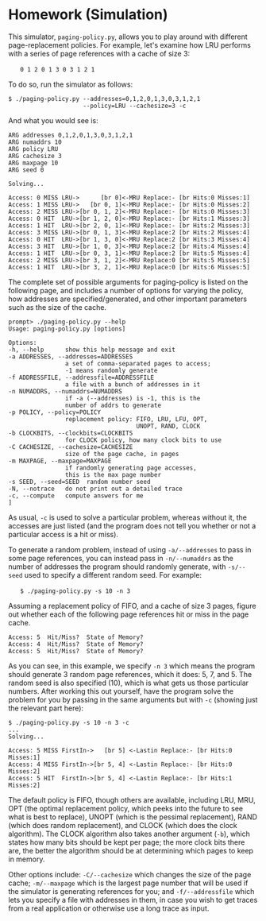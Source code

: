 # Homework (Simulation)

This simulator, `paging-policy.py`, allows you to play around with different
page-replacement policies. For example, let's examine how LRU performs with a
series of page references with a cache of size 3:

&nbsp;&nbsp;&nbsp;&nbsp;&nbsp;&nbsp;`0 1 2 0 1 3 0 3 1 2 1`

To do so, run the simulator as follows:

```
$ ./paging-policy.py --addresses=0,1,2,0,1,3,0,3,1,2,1
                     --policy=LRU --cachesize=3 -c
```

And what you would see is:

```
ARG addresses 0,1,2,0,1,3,0,3,1,2,1
ARG numaddrs 10
ARG policy LRU
ARG cachesize 3
ARG maxpage 10
ARG seed 0

Solving...

Access: 0 MISS LRU->      [br 0]<-MRU Replace:- [br Hits:0 Misses:1]
Access: 1 MISS LRU->   [br 0, 1]<-MRU Replace:- [br Hits:0 Misses:2]
Access: 2 MISS LRU->[br 0, 1, 2]<-MRU Replace:- [br Hits:0 Misses:3]
Access: 0 HIT  LRU->[br 1, 2, 0]<-MRU Replace:- [br Hits:1 Misses:3]
Access: 1 HIT  LRU->[br 2, 0, 1]<-MRU Replace:- [br Hits:2 Misses:3]
Access: 3 MISS LRU->[br 0, 1, 3]<-MRU Replace:2 [br Hits:2 Misses:4]
Access: 0 HIT  LRU->[br 1, 3, 0]<-MRU Replace:2 [br Hits:3 Misses:4]
Access: 3 HIT  LRU->[br 1, 0, 3]<-MRU Replace:2 [br Hits:4 Misses:4]
Access: 1 HIT  LRU->[br 0, 3, 1]<-MRU Replace:2 [br Hits:5 Misses:4]
Access: 2 MISS LRU->[br 3, 1, 2]<-MRU Replace:0 [br Hits:5 Misses:5]
Access: 1 HIT  LRU->[br 3, 2, 1]<-MRU Replace:0 [br Hits:6 Misses:5]
```

The complete set of possible arguments for paging-policy is listed on the
following page, and includes a number of options for varying the policy, how
addresses are specified/generated, and other important parameters such as the
size of the cache.

```
prompt> ./paging-policy.py --help
Usage: paging-policy.py [options]

Options:
-h, --help      show this help message and exit
-a ADDRESSES, --addresses=ADDRESSES
                a set of comma-separated pages to access;
                -1 means randomly generate
-f ADDRESSFILE, --addressfile=ADDRESSFILE
                a file with a bunch of addresses in it
-n NUMADDRS, --numaddrs=NUMADDRS
                if -a (--addresses) is -1, this is the
                number of addrs to generate
-p POLICY, --policy=POLICY
                replacement policy: FIFO, LRU, LFU, OPT,
                                    UNOPT, RAND, CLOCK
-b CLOCKBITS, --clockbits=CLOCKBITS
                for CLOCK policy, how many clock bits to use
-C CACHESIZE, --cachesize=CACHESIZE
                size of the page cache, in pages
-m MAXPAGE, --maxpage=MAXPAGE
                if randomly generating page accesses,
                this is the max page number
-s SEED, --seed=SEED  random number seed
-N, --notrace   do not print out a detailed trace
-c, --compute   compute answers for me
]
```

As usual, `-c` is used to solve a particular problem, whereas without it, the
accesses are just listed (and the program does not tell you whether or not a
particular access is a hit or miss).

To generate a random problem, instead of using `-a/--addresses` to pass in
some page references, you can instead pass in `-n/--numaddrs` as the number of
addresses the program should randomly generate, with `-s/--seed` used to
specify a different random seed. For example:

&nbsp;&nbsp;&nbsp;&nbsp;&nbsp;&nbsp;`$ ./paging-policy.py -s 10 -n 3`

Assuming a replacement policy of FIFO, and a cache of size 3 pages,
figure out whether each of the following page references hit or miss
in the page cache.

```
Access: 5  Hit/Miss?  State of Memory?
Access: 4  Hit/Miss?  State of Memory?
Access: 5  Hit/Miss?  State of Memory?
```

As you can see, in this example, we specify `-n 3` which means the program
should generate 3 random page references, which it does: 5, 7, and 5. The
random seed is also specified (10), which is what gets us those particular
numbers. After working this out yourself, have the program solve the problem
for you by passing in the same arguments but with `-c` (showing just the
relevant part here):

```
$ ./paging-policy.py -s 10 -n 3 -c
...
Solving...

Access: 5 MISS FirstIn->   [br 5] <-Lastin Replace:- [br Hits:0 Misses:1]
Access: 4 MISS FirstIn->[br 5, 4] <-Lastin Replace:- [br Hits:0 Misses:2]
Access: 5 HIT  FirstIn->[br 5, 4] <-Lastin Replace:- [br Hits:1 Misses:2]
```

The default policy is FIFO, though others are available, including LRU, MRU,
OPT (the optimal replacement policy, which peeks into the future to see what
is best to replace), UNOPT (which is the pessimal replacement), RAND (which
does random replacement), and CLOCK (which does the clock algorithm). The
CLOCK algorithm also takes another argument (`-b`), which states how many bits
should be kept per page; the more clock bits there are, the better the
algorithm should be at determining which pages to keep in memory.

Other options include: `-C/--cachesize` which changes the size of the page
cache; `-m/--maxpage` which is the largest page number that will be used if
the simulator is generating references for you; and `-f/--addressfile` which
lets you specify a file with addresses in them, in case you wish to get traces
from a real application or otherwise use a long trace as input.
